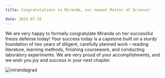 ```yaml
---
title: Congratulations to Miranda, our newest Master of Science!

date: 2023-07-25
---
```


We are very happy to formally congratulate Miranda on her successful thesis defense today! Your success today is a capstone built on a sturdy foundation of two years of diligent, carefully planned work – reading literature, learning methods, finishing coursework, and conducting laboratory experiments. We are very proud of your accomplishments, and we wish you joy and success in your next chapter. 
<!--more-->
![mirandagrad](/mirandagrad.jfif)
